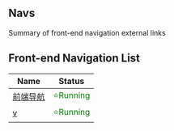 ## Navs
Summary of front-end navigation external links


## Front-end Navigation List

| Name                                  | Status                                     |
| ------------------------------------- | ------------------------------------------ |
| [前端导航](https://nav.poetries.top/) | <span style="color: green">⭐Running</span> |
| [v](https://d.mm.top)                 | <span style="color: green">⭐Running</span> |